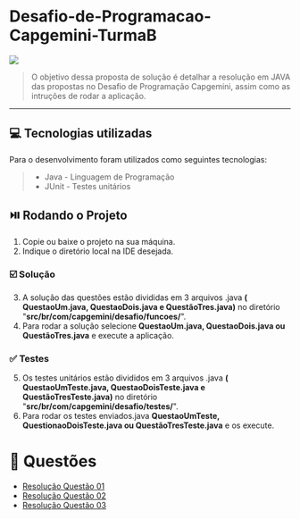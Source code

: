 # Desafio-de-Programacao-Capgemini-TurmaB
![](https://www.capgemini.com/br-pt/wp-content/themes/capgemini-komposite/assets/images/logo.svg)

> O objetivo dessa proposta de solução é detalhar a resolução em JAVA das propostas no Desafio de Programação Capgemini, assim como as intruções de rodar a aplicação.
***
## 💻 Tecnologias utilizadas
Para o desenvolvimento foram utilizados como seguintes tecnologias:

>- Java - Linguagem de Programação
>- JUnit - Testes unitários
## ⏯️ Rodando o Projeto

1. Copie ou baixe o projeto na sua máquina.
2. Indique o diretório local na IDE desejada.

### ☑️ Solução

3. A solução das questões estão divididas em 3 arquivos .java **( QuestaoUm.java, QuestaoDois.java e QuestãoTres.java)** no diretório "**src/br/com/capgemini/desafio/funcoes/**".
4. Para rodar a solução selecione **QuestaoUm.java, QuestaoDois.java ou QuestãoTres.java** e execute a aplicação.

### ✅ Testes

5. Os testes unitários estão divididos em 3 arquivos .java **( QuestaoUmTeste.java, QuestaoDoisTeste.java e QuestãoTresTeste.java)** no diretório "**src/br/com/capgemini/desafio/testes/**".
6. Para rodar os testes enviados.java **QuestaoUmTeste, QuestionaoDoisTeste.java ou QuestãoTresTeste.java** e os execute.

# 📘 Questões

* [ Resolução Questão 01 ](https://github.com/andreymonteiro/Desafio-de-Programacao-Capgemini-TurmaB/wiki/Quest%C3%A3o-01)
* [ Resolução Questão 02 ](https://github.com/andreymonteiro/Desafio-de-Programacao-Capgemini-TurmaB/wiki/Quest%C3%A3o-02)
* [ Resolução Questão 03 ](https://github.com/andreymonteiro/Desafio-de-Programacao-Capgemini-TurmaB/wiki/Quest%C3%A3o-03)
